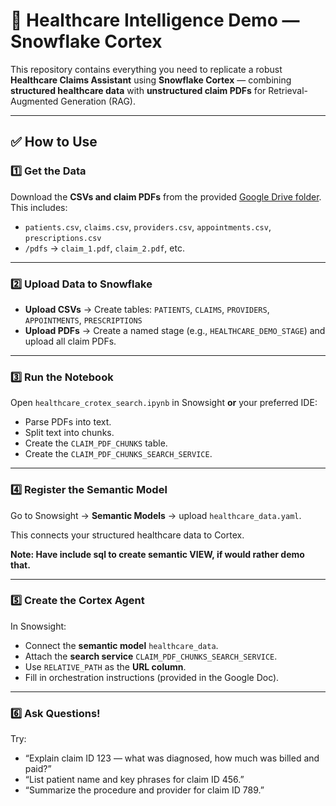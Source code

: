 # 🏥 Healthcare Intelligence Demo — Snowflake Cortex

This repository contains everything you need to replicate a robust **Healthcare Claims Assistant** using **Snowflake Cortex** — combining **structured healthcare data** with **unstructured claim PDFs** for Retrieval-Augmented Generation (RAG).

---

## ✅ **How to Use**

### 1️⃣ **Get the Data**

Download the **CSVs and claim PDFs** from the provided [Google Drive folder]([#](https://drive.google.com/drive/folders/1A_LEZSHNRxnrQjALUUxBt6UNRcA8HuoL?usp=sharing)).  
This includes:
- `patients.csv`, `claims.csv`, `providers.csv`, `appointments.csv`, `prescriptions.csv`
- `/pdfs` → `claim_1.pdf`, `claim_2.pdf`, etc.

---

### 2️⃣ **Upload Data to Snowflake**

- **Upload CSVs** → Create tables: `PATIENTS`, `CLAIMS`, `PROVIDERS`, `APPOINTMENTS`, `PRESCRIPTIONS`
- **Upload PDFs** → Create a named stage (e.g., `HEALTHCARE_DEMO_STAGE`) and upload all claim PDFs.

---

### 3️⃣ **Run the Notebook**

Open `healthcare_crotex_search.ipynb` in Snowsight **or** your preferred IDE:

- Parse PDFs into text.
- Split text into chunks.
- Create the `CLAIM_PDF_CHUNKS` table.
- Create the `CLAIM_PDF_CHUNKS_SEARCH_SERVICE`.

---

### 4️⃣ **Register the Semantic Model**

Go to Snowsight → **Semantic Models** → upload `healthcare_data.yaml`.

This connects your structured healthcare data to Cortex.

**Note: Have include sql to create semantic VIEW, if would rather demo that.**

---

### 5️⃣ **Create the Cortex Agent**

In Snowsight:
- Connect the **semantic model** `healthcare_data`.
- Attach the **search service** `CLAIM_PDF_CHUNKS_SEARCH_SERVICE`.
- Use `RELATIVE_PATH` as the **URL column**.
- Fill in orchestration instructions (provided in the Google Doc).

---

### 6️⃣ **Ask Questions!**

Try:
- “Explain claim ID 123 — what was diagnosed, how much was billed and paid?”
- “List patient name and key phrases for claim ID 456.”
- “Summarize the procedure and provider for claim ID 789.”

